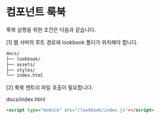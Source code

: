 # 컴포넌트 룩북

룩북 실행을 위한 조건은 다음과 같습니다.

[1] 웹 서버의 루트 경로에 lookbook 폴더가 위치해야 합니다.

```bash
docs/
├── lookbook/
├── assets/
├── styles/
└── index.html
```

[2] 룩북 엔트리 파일 호출이 필요합니다.

docs/index.html
```html
<script type="module" src="/lookbook/index.js"></script>
```